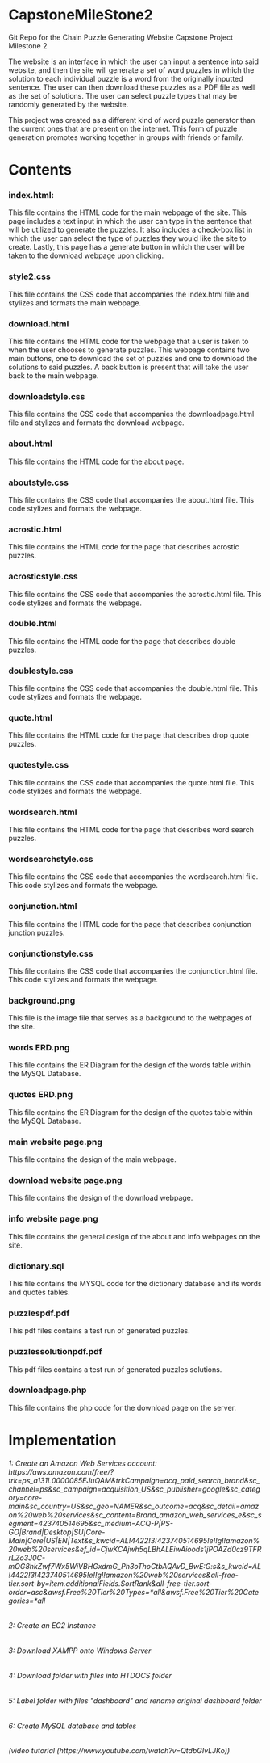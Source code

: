 # CapstoneMileStone2
Git Repo for the Chain Puzzle Generating Website Capstone Project Milestone 2

The website is an interface in which the user can input a sentence into said website, and then the site will generate a set of word puzzles in which the solution to each individual puzzle is a
word from the originally inputted sentence. The user can then download these puzzles as a PDF file as well as the set of solutions. The user can select puzzle types that may be 
randomly generated by the website.

This project was created as a different kind of word puzzle generator than the current ones that are present on the internet. This form of puzzle generation promotes working together in groups with 
friends or family.

<h1> Contents </h1>

<h3>index.html:</h3> This file contains the HTML code for the main webpage of the site. This page includes a text input in which the user can type in the sentence that will be utilized to generate the puzzles.
It also includes a check-box list in which the user can select the type of puzzles they would like the site to create. Lastly, this page has a generate button in which the user will be taken to the download webpage upon clicking.
<h3>style2.css</h3> This file contains the CSS code that accompanies the index.html file and stylizes and formats the main webpage.
<h3>download.html</h3> This file contains the HTML code for the webpage that a user is taken to when the user chooses to generate puzzles. This webpage contains two main buttons, one
to download the set of puzzles and one to download the solutions to said puzzles. A back button is present that will take the user back to the main webpage.
<h3>downloadstyle.css</h3> This file contains the CSS code that accompanies the downloadpage.html file and stylizes and formats the download webpage.
<h3>about.html</h3> This file contains the HTML code for the about page.
<h3>aboutstyle.css</h3> This file contains the CSS code that accompanies the about.html file. This code stylizes and formats the webpage.
<h3>acrostic.html</h3> This file contains the HTML code for the page that describes acrostic puzzles.
<h3>acrosticstyle.css</h3> This file contains the CSS code that accompanies the acrostic.html file. This code stylizes and formats the webpage.
<h3>double.html</h3> This file contains the HTML code for the page that describes double puzzles.
<h3>doublestyle.css</h3> This file contains the CSS code that accompanies the double.html file. This code stylizes and formats the webpage.
<h3>quote.html</h3> This file contains the HTML code for the page that describes drop quote puzzles.
<h3>quotestyle.css</h3> This file contains the CSS code that accompanies the quote.html file. This code stylizes and formats the webpage.
<h3>wordsearch.html</h3> This file contains the HTML code for the page that describes word search puzzles.
<h3>wordsearchstyle.css</h3> This file contains the CSS code that accompanies the wordsearch.html file. This code stylizes and formats the webpage.
<h3>conjunction.html</h3> This file contains the HTML code for the page that describes conjunction junction puzzles.
<h3>conjunctionstyle.css</h3> This file contains the CSS code that accompanies the conjunction.html file. This code stylizes and formats the webpage.
<h3>background.png</h3> This file is the image file that serves as a background to the webpages of the site.
<h3>words ERD.png</h3> This file contains the ER Diagram for the design of the words table within the MySQL Database.
<h3>quotes ERD.png</h3> This file contains the ER Diagram for the design of the quotes table within the MySQL Database.
<h3>main website page.png</h3> This file contains the design of the main webpage.
<h3>download website page.png</h3> This file contains the design of the download webpage.
<h3>info website page.png</h3> This file contains the general design of the about and info webpages on the site.
<h3>dictionary.sql</h3> This file contains the MYSQL code for the dictionary database and its words and quotes tables.
<h3>puzzlespdf.pdf</h3> This pdf files contains a test run of generated puzzles.
<h3>puzzlessolutionpdf.pdf</h3> This pdf files contains a test run of generated puzzles solutions.
<h3>downloadpage.php</h3> This file contains the php code for the download page on the server.

<h1> Implementation </h1>

<h6>1: Create an Amazon Web Services account: https://aws.amazon.com/free/?trk=ps_a131L0000085EJuQAM&trkCampaign=acq_paid_search_brand&sc_channel=ps&sc_campaign=acquisition_US&sc_publisher=google&sc_category=core-main&sc_country=US&sc_geo=NAMER&sc_outcome=acq&sc_detail=amazon%20web%20services&sc_content=Brand_amazon_web_services_e&sc_segment=423740514695&sc_medium=ACQ-P|PS-GO|Brand|Desktop|SU|Core-Main|Core|US|EN|Text&s_kwcid=AL!4422!3!423740514695!e!!g!!amazon%20web%20services&ef_id=CjwKCAjwh5qLBhALEiwAioods1jPOAZd0cz9TFRrLZo3J0C-mOG8hkZwf7Wx5WiVBHGxdmG_Ph3oThoCtbAQAvD_BwE:G:s&s_kwcid=AL!4422!3!423740514695!e!!g!!amazon%20web%20services&all-free-tier.sort-by=item.additionalFields.SortRank&all-free-tier.sort-order=asc&awsf.Free%20Tier%20Types=*all&awsf.Free%20Tier%20Categories=*all </h6>

<h6>2: Create an EC2 Instance</h6>
<h6>3: Download XAMPP onto Windows Server</h6>
<h6>4: Download folder with files into HTDOCS folder</h6>
<h6>5: Label folder with files "dashboard" and rename original dashboard folder</h6>
<h6>6: Create MySQL database and tables</h6>
<h6>(video tutorial (https://www.youtube.com/watch?v=QtdbGIvLJKo))</h6>
